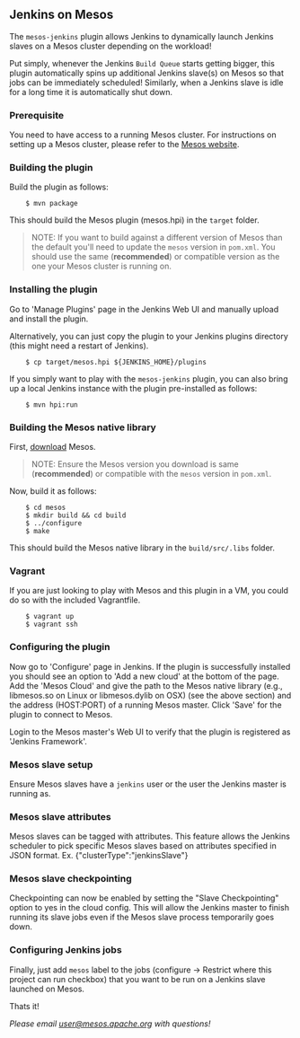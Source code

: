 Jenkins on Mesos
----------------

The `mesos-jenkins` plugin allows Jenkins to dynamically launch Jenkins slaves on a
Mesos cluster depending on the workload!

Put simply, whenever the Jenkins `Build Queue` starts getting bigger, this plugin
automatically spins up additional Jenkins slave(s) on Mesos so that jobs can be
immediately scheduled! Similarly, when a Jenkins slave is idle for a long time it
is automatically shut down.


### Prerequisite ###

You need to have access to a running Mesos cluster. For instructions on setting up a Mesos cluster, please refer to the [Mesos website](www.mesos.apache.org).


### Building the plugin ###

Build the plugin as follows:

        $ mvn package

This should build the Mesos plugin (mesos.hpi) in the `target` folder.

> NOTE: If you want to build against a different version of Mesos than
> the default you'll need to update the `mesos` version in `pom.xml`.
> You should use the same (**recommended**) or compatible version as the
> one your Mesos cluster is running on.


### Installing the plugin ###

Go to 'Manage Plugins' page in the Jenkins Web UI and manually upload and
install the plugin.

Alternatively, you can just copy the plugin to your Jenkins plugins directory
(this might need a restart of Jenkins).

        $ cp target/mesos.hpi ${JENKINS_HOME}/plugins

If you simply want to play with the `mesos-jenkins` plugin, you can also bring up a local Jenkins instance with the plugin pre-installed as follows:

		$ mvn hpi:run


### Building the Mesos native library ##

First, [download](http://mesos.apache.org/downloads/) Mesos.

> NOTE: Ensure the Mesos version you download is same (**recommended**) or compatible with the `mesos` version in `pom.xml`.

Now, build it as follows:

		$ cd mesos
		$ mkdir build && cd build
		$ ../configure
		$ make

This should build the Mesos native library in the `build/src/.libs` folder.


### Vagrant ###

If you are just looking to play with Mesos and this plugin in a VM, you could do so with the included Vagrantfile.

		$ vagrant up
		$ vagrant ssh


### Configuring the plugin ###

Now go to 'Configure' page in Jenkins. If the plugin is successfully installed
you should see an option to 'Add a new cloud' at the bottom of the page. Add the
'Mesos Cloud' and give the path to the Mesos native library (e.g., libmesos.so on Linux or libmesos.dylib on OSX) (see the above section)
and the address (HOST:PORT) of a running Mesos master. Click 'Save' for the plugin
to connect to Mesos.

Login to the Mesos master's Web UI to verify that the plugin is registered as
'Jenkins Framework'.

### Mesos slave setup ###

Ensure Mesos slaves have a `jenkins` user or the user the Jenkins master is running as.

### Mesos slave attributes ###

Mesos slaves can be tagged with attributes. This feature allows the Jenkins scheduler to pick specific
Mesos slaves based on attributes specified in JSON format. Ex. {"clusterType":"jenkinsSlave"}

### Mesos slave checkpointing ###

Checkpointing can now be enabled by setting the "Slave Checkpointing" option to yes in the cloud config. This will allow the Jenkins
master to finish running its slave jobs even if the Mesos slave process temporarily goes down.

### Configuring Jenkins jobs ###

Finally, just add `mesos` label to the jobs (configure -> Restrict where this project can run checkbox) that you want to be run on a
Jenkins slave launched on Mesos.

Thats it!


_Please email user@mesos.apache.org with questions!_
